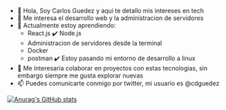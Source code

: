 - 👋 Hola, Soy Carlos Guedez y aqui te detallo mis intereses en tech
- 👀 Me interesa el desarrollo web y la administracion de servidores
- 🌱 Actualmente estoy aprendiendo:
  - React.js
  ✔️ Node.js
  - Administracion de servidores desde la terminal
  - Docker
  - postman
  ✔️ Estoy pasando mi entorno de desarrollo a linux
- 💞️ Me interesaria colaborar en proyectos con estas tecnologias, sin embargo siempre me gusta explorar nuevas
- 📫 Puedes comunicarte conmigo por twitter, mi usuario es @cdguedez

[![Anurag's GitHub stats](https://github-readme-stats.vercel.app/api?username=cdguedez&show_icons=true&theme=radical)](https://github.com/anuraghazra/github-readme-stats)

<!---
cdguedez/cdguedez is a ✨ special ✨ repository because its `README.md` (this file) appears on your GitHub profile.
You can click the Preview link to take a look at your changes.
--->
